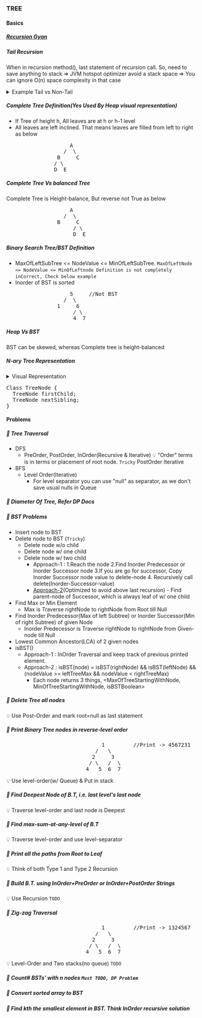 ### TREE

#### Basics
##### [Recursion Gyan](https://github.com/pintub/dataStructure-algo/blob/master/DP.md#recursion-gyan)
##### Tail Recursion 
When in recursion method(), last statement of recursion call. So, need to save anything to stack => JVM hotspot optimizer avoid a stack space => You can ignore O(n) space complexity in that case
<details> 
  <summary>Example Tail vs Non-Tail</summary>
  <pre>
  nonTailRecursion(i) {
    //some var x computed
    return x + nonTailRecursion(i+1)//x needs to be saved in stack, once nonTailRecursion(i+1) returns it will be added to x
  }
  tailRecursion(i) {
    //some var x computed
    return tailRecursion(i+1)//No need of any save in stack, So JVM optimizes and avoids need of stack for method calls
  }
  </pre>
</details>

##### Complete Tree Definition(Yes Used By Heap visual representation)
- If Tree of height h, All leaves are at h or h-1 level
- All leaves are left inclined. That means leaves are filled from left to right as below
<pre>
                    A
                  /  \
                B     C
               / \ 
               D  E
</pre>
##### Complete Tree Vs balanced Tree
Complete Tree is Height-balance, But reverse not True as below
<pre>
                    A
                  /  \
                B     C
                     / \ 
                     D  E
</pre>
##### Binary Search Tree/BST Definition
- MaxOfLeftSubTree <= NodeValue <= MinOfLeftSubTree. `MaxOfLeftNode <= NodeValue <= MinOfLeftnode Definition is not completely inCorrect, Check below example`
- Inorder of BST is sorted
<pre>
                    5     //Not BST
                  /  \
                1     6
                     / \ 
                     4  7
</pre>
##### Heap Vs BST
BST can be skewed, whereas Complete tree is height-balanced
##### N-ary Tree Representation
<details> 
  <summary>Visual Representation</summary>
  <img src="resources/tree/NAryRepresentation.png" width="1000" height="250" />
</details>
<pre>
Class TreeNode {
  TreeNode firstChild;
  TreeNode nextSibling;
}
</pre>

#### Problems
##### :rocket: Tree Traversal
- DFS
  - PreOrder, PostOrder, InOrder(Recursive & Iterative) :bulb: "Order" terms is in terms or placement of root node. `Tricky` PostOrder Iterative
- BFS
  - Level Order(Iterative)
    - For level separator you can use "null" as separator, as we don't save usual nulls in Queue 
##### :rocket: Diameter Of Tree, Refer DP Docs
##### :rocket: BST Problems
- Insert node to BST
- Delete node to BST (`Tricky`)
  - Delete node w/o child
  - Delete node w/ one child
  - Delete node w/ two child
    - Approach-1 : 1.Reach the node 2.Find Inorder Predecessor or Inorder Successor node 3.If you are go for successor, Copy Inorder Successor node value to delete-node 4. Recursively call delete(Inorder-Successor-value)
    - [Approach-2](https://www.geeksforgeeks.org/binary-search-tree-set-2-delete/)(Optimized to avoid above last recursion) - Find parent-node of Successor, which is always leaf of w/ one child 
- Find Max or Min Element
  - Max is Traverse rightNode to rightNode from Root till Null
- Find Inorder Predecessor(Max of left Subtree) or Inorder Successor(Min of right Subtree) of given Node
  - Inorder Predecessor is Traverse rightNode to rightNode from Given-node till Null
- Lowest Common Ancestor(LCA) of 2 given nodes 
- isBST()
  - Approach-1 : InOrder Traversal and keep track of previous printed element.
  - Approach-2 : isBST(node) = isBST(rightNode) && isBST(leftNode) && (nodeValue >= leftTreeMax && nodeValue < rightTreeMax)
    - Each node returns 3 things, <MaxOfTreeStartingWithNode, MinOfTreeStartingWithNode, isBSTBoolean>
##### :rocket: Delete Tree all nodes
:bulb: Use Post-Order and mark root=null as last statement
##### :rocket: Print Binary Tree nodes in reverse-level order
<pre>
                              1         //Print -> 4567231
                            /   \
                           2     3
                          / \   /  \
                         4   5  6  7
</pre>
:bulb: Use level-order(w/ Queue) & Put in stack
##### :rocket: Find Deepest Node of B.T, i.e. last level's last node
:bulb: Traverse level-order and last node is Deepest
##### :rocket: Find max-sum-at-any-level of B.T
:bulb: Traverse level-order and use level-separator
##### :rocket: Print all the paths from Root to Leaf
:bulb: Think of both Type 1 and Type 2 Recursion
##### :rocket: Build B.T. using InOrder+PreOrder or InOrder+PostOrder Strings
:bulb: Use Recursion `TODO`
##### :rocket: Zig-zag Traversal
<pre>
                              1         //Print -> 1324567
                            /   \
                           2     3
                          / \   /  \
                         4   5  6  7
</pre>
:bulb: Level-Order and Two stacks(no queue) `TODO`
##### :rocket: Count# BSTs' with n nodes `Must TODO, DP Problem`
##### :rocket: Convert sorted array to BST
##### :rocket: Find kth the smallest element in BST. Think InOrder recursive solution


